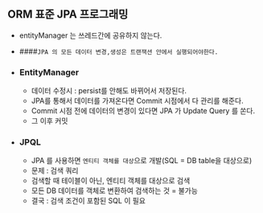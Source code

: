  ## ORM 표준 JPA 프로그래밍 

- entityManager 는 쓰레드간에 공유하지 않는다. 
- ####`JPA 의 모든 데이터 변경,생성은 트랜잭션 안에서 실행되어야한다. `


- ### EntityManager
    -   데이터 수정시 : persist를 안해도 바뀌어서 저장된다.
    -   JPA를 통해서 데이터를 가져온다면 Commit 시점에서 다 관리를 해준다.
    -   Commit 시점 전에 데이터의 변경이 있다면 JPA 가 Update Query 를 쏜다.
    -   그 이후 커밋
    
- ### JPQL
    - JPA 를 사용하면 `엔티티 객체를 대상`으로 개발(SQL = DB table을 대상으로)
    - 문제 : 검색 쿼리
    - 검색할 때 테이블이 아닌, 엔티티 객체를 대상으로 검색
    - 모든 DB 데이터를 객체로 변환하여 검색하는 것 = 불가능
    - 결국 : 검색 조건이 포함된 SQL 이 필요
    
